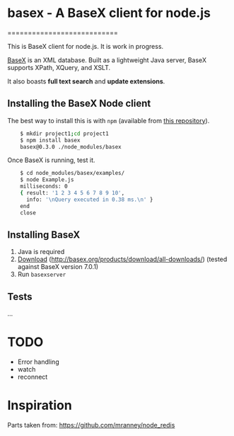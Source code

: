# basex - A BaseX client for node.js  
===========================

This is BaseX client for node.js. It is work in progress. 

[BaseX](http://basex.org/) is an XML database.	Built as a lightweight Java server, BaseX supports XPath, XQuery, and XSLT.  


It also boasts **full text search** and **update extensions**.


## Installing the BaseX Node client

The best way to install this is with `npm` (available from [this repository](http://search.npmjs.org/#/basex)).

```bash
	$ mkdir project1;cd project1
	$ npm install basex
	basex@0.3.0 ./node_modules/basex 
```

Once BaseX is running, test it. 

```bash
	$ cd node_modules/basex/examples/
	$ node Example.js 
	milliseconds: 0
	{ result: '1 2 3 4 5 6 7 8 9 10',
	  info: '\nQuery executed in 0.38 ms.\n' }
	end
	close
```

## Installing BaseX
1. Java is required
1. [Download](http://basex.org/products/download/all-downloads/) (http://basex.org/products/download/all-downloads/)
(tested against BaseX version 7.0.1)
1. Run `basexserver`


## Tests
…


# TODO
 * Error handling
 * watch
 * reconnect


# Inspiration
Parts taken from:
https://github.com/mranney/node_redis
